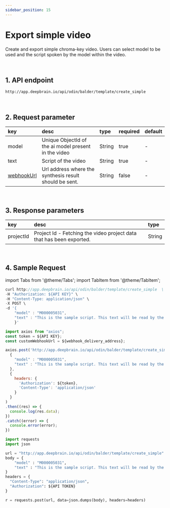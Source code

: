 ```yaml
---
sidebar_position: 15
---
```


# Export simple video

Create and export simple chroma-key video. Users can select model to be used and the script spoken by the model within the video.

<br/>

## 1. API endpoint

```http
http://app.deepbrain.io/api/odin/balder/template/create_simple
```

<br/>

## 2. Request parameter

|key|desc|type|required|default|
|:---|:---|:---|:---|:---|
|model|Unique ObjectId of the ai model present in the video|String|true|-|
|text|Script of the video|String|true|-|
|[webhookUrl](../reference/webhook)|Url address where the synthesis result should be sent.|String|false|-|

<br/>

## 3. Response parameters

|key|desc|type|
|:---|:---|:---|
|projectId|Project Id - Fetching the video project data that has been exported.|String|

<br/>


## 4. Sample Request

import Tabs from '@theme/Tabs';
import TabItem from '@theme/TabItem';

<Tabs>
<TabItem value="curl" label="cURL">

```js
curl http://app.deepbrain.io/api/odin/balder/template/create_simple  \
-H "Authorization: ${API KEY}" \
-H "Content-Type: application/json" \
-X POST \
-d '{
    "model" : "M000005031",
    "text" : "This is the sample script. This text will be read by the AI Model in the video."
    }'
```

</TabItem>
<TabItem value="js" label="Node.js">

```js
import axios from "axios";
const token = ${API KEY};
const customWebhookUrl = ${webhook_delivery_address};

axios.post('http://app.deepbrain.io/api/odin/balder/template/create_simple', 
  {
    "model" : "M000005031",
    "text" : "This is the sample script. This text will be read by the AI Model in the video."
  }, 
  {
    headers: {
      'Authorization': ${token},
      'Content-Type': 'application/json'
    }
  }
)
.then((res) => {
  console.log(res.data);
})
.catch((error) => {
  console.error(error);
})
```

</TabItem>
<TabItem value="py" label="Python">

```py
import requests
import json

url = "http://app.deepbrain.io/api/odin/balder/template/create_simple"
body = {
    "model" : "M000005031",
    "text" : "This is the sample script. This text will be read by the AI Model in the video."
}
headers = {
  "Content-Type": "application/json",
  "Authorization": ${API TOKEN}
}

r = requests.post(url, data=json.dumps(body), headers=headers)
```

</TabItem>
</Tabs>
